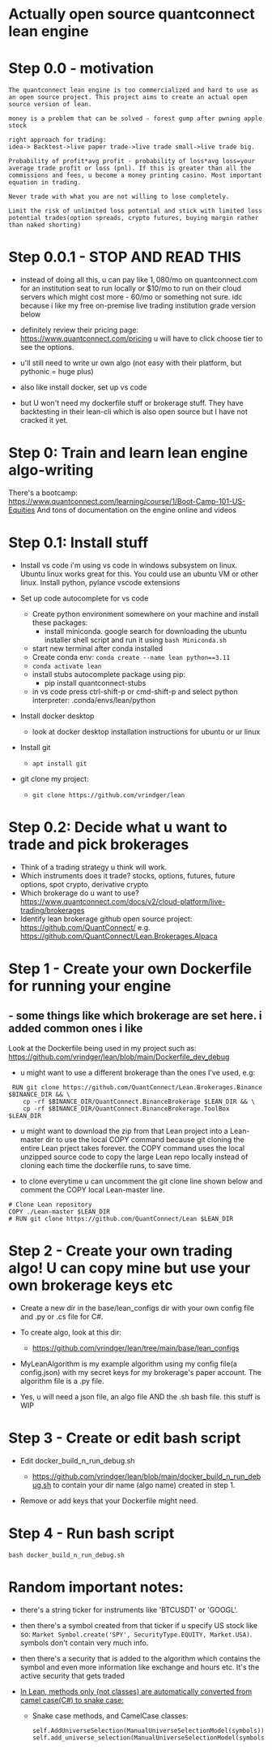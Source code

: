 # Actually open source quantconnect lean engine

# Step 0.0 - motivation
```
The quantconnect lean engine is too commercialized and hard to use as an open source project. This project aims to create an actual open source version of lean. 

money is a problem that can be solved - forest gump after pwning apple stock

right approach for trading:
idea-> Backtest->live paper trade->live trade small->live trade big.

Probability of profit*avg profit - probability of loss*avg loss=your average trade profit or loss (pnl). If this is greater than all the commissions and fees, u become a money printing casino. Most important equation in trading. 

Never trade with what you are not willing to lose completely.

Limit the risk of unlimited loss potential and stick with limited loss potential trades(option spreads, crypto futures, buying margin rather than naked shorting)
```
# Step 0.0.1 - STOP AND READ THIS
* instead of doing all this, u can pay like $1,080$/mo on quantconnect.com for an institution seat to run locally or $10/mo to run on their cloud servers which might cost more - 60/mo or something not sure. idc because i like my free on-premise live trading institution grade version below

* definitely review their pricing page: https://www.quantconnect.com/pricing u will have to click choose tier to see the options.

* u'll still need to write ur own algo (not easy with their platform, but pythonic = huge plus)

* also like install docker, set up vs code
* but U won't need my dockerfile stuff or brokerage stuff. They have backtesting in their lean-cli which is also open source but I have not cracked it yet. 

# Step 0: Train and learn lean engine algo-writing
There's a bootcamp: https://www.quantconnect.com/learning/course/1/Boot-Camp-101-US-Equities
And tons of documentation on the engine online and videos

# Step 0.1: Install stuff

* Install vs code
i'm using vs code in windows subsystem on linux. Ubuntu linux works great for this. You could use an ubuntu VM or other linux.
Install python, pylance vscode extensions

* Set up code autocomplete for vs code
  * Create python environment somewhere on your machine and install these packages:
    * install miniconda. google search for downloading the ubuntu installer shell script and run it using `bash Miniconda.sh`
  * start new terminal after conda installed
  * Create conda env: `conda create --name lean python==3.11`
  * `conda activate lean`
  * install stubs autocomplete package using pip:
    * pip install quantconnect-stubs
  * in vs code press ctrl-shift-p or cmd-shift-p and select python interpreter: .conda/envs/lean/python

* Install docker desktop
  * look at docker desktop installation instructions for ubuntu or ur linux

* Install git
  * `apt install git`

* git clone my project: 
  * `git clone https://github.com/vrindger/lean`

# Step 0.2: Decide what u want to trade and pick brokerages

* Think of a trading strategy u think will work. 
* Which instruments does it trade? stocks, options, futures, future options, spot crypto, derivative crypto
* Which brokerage do u want to use? https://www.quantconnect.com/docs/v2/cloud-platform/live-trading/brokerages
* Identify lean brokerage github open source project: https://github.com/QuantConnect/ e.g. https://github.com/QuantConnect/Lean.Brokerages.Alpaca

# Step 1 - Create your own Dockerfile for running your engine
## - some things like which brokerage are set here. i added common ones i like

Look at the Dockerfile being used in my project such as: https://github.com/vrindger/lean/blob/main/Dockerfile_dev_debug
* u might want to use a different brokerage than the ones I've used, e.g:
```
 RUN git clone https://github.com/QuantConnect/Lean.Brokerages.Binance $BINANCE_DIR && \
    cp -rf $BINANCE_DIR/QuantConnect.BinanceBrokerage $LEAN_DIR && \
    cp -rf $BINANCE_DIR/QuantConnect.BinanceBrokerage.ToolBox $LEAN_DIR
```
* u might want to download the zip from that Lean project into a Lean-master dir to use the local COPY command because git cloning the entire Lean prject takes forever.  the COPY command uses the local unzipped source code to copy the large Lean repo locally instead of cloning each time the dockerfile runs, to save time. 

* to clone everytime  u can uncomment the git clone line shown below and comment the COPY local Lean-master line.
```
# Clone Lean repository
COPY ./Lean-master $LEAN_DIR
# RUN git clone https://github.com/QuantConnect/Lean $LEAN_DIR
```


# Step 2 - Create your own trading algo! U can copy mine but use your own brokerage keys etc

* Create a new dir in the base/lean_configs dir with your own config file and .py or .cs file for C#. 
* To create algo, look at this dir:
  * https://github.com/vrindger/lean/tree/main/base/lean_configs

* MyLeanAlgorithm is my example algorithm using my config file(a config.json) with my secret keys for my brokerage's paper account. The algorithm file is a .py file.

* Yes, u will need a json file, an algo file AND the .sh bash file. this stuff is WIP

# Step 3 - Create or edit bash script 
* Edit docker_build_n_run_debug.sh 
  * https://github.com/vrindger/lean/blob/main/docker_build_n_run_debug.sh to contain your dir name (algo name) created in step 1. 

* Remove or add keys that your Dockerfile might need.

# Step 4 - Run bash script

`bash docker_build_n_run_debug.sh` 

# Random important notes:
* there's a string ticker for instruments like 'BTCUSDT' or 'GOOGL'. 
* then there's a symbol created from that ticker if u specify US stock like so:  `Market Symbol.create('SPY', SecurityType.EQUITY, Market.USA)`. symbols don't contain very much info.
* then there's a security that is added to the algorithm which contains the symbol and even more information like exchange and hours etc. It's the active security that gets traded

* [In Lean, methods only (not classes) are automatically converted from camel case(C#) to snake case:](https://www.quantconnect.com/announcements/16830/pep8-python-api-migration/p1)
  * Snake case methods, and CamelCase classes:
    ```
    self.AddUniverseSelection(ManualUniverseSelectionModel(symbols)) 
    self.add_universe_selection(ManualUniverseSelectionModel(symbols))
     ```
